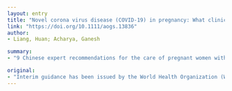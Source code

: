 ```yaml
---
layout: entry
title: "Novel corona virus disease (COVID-19) in pregnancy: What clinical recommendations to follow?"
link: "https://doi.org/10.1111/aogs.13836"
author:
- Liang, Huan; Acharya, Ganesh

summary:
- "9 Chinese expert recommendations for the care of pregnant women with suspected and confirmed COVID-19 were developed and disseminated in China quite early following the outbreak in Wuhan. The recommendations have been dynamic, evolving as more knowledge about epidemiology, pathogenesis, disease progression and clinical course among infected pregnant patients has been gathered. So far, no maternal deaths have been reported."

original:
- "Interim guidance has been issued by the World Health Organization (WHO) and Centers for Disease Control and Prevention (CDC) on managing COVID-19, which include some recommendations specific to pregnant women mostly drawn on experience from previous coronavirus outbreaks.8, 9 Chinese expert recommendations for the care of pregnant women with suspected and confirmed COVID-9 were developed and disseminated in China quite early following the outbreak in Wuhan.10 These recommendations have been dynamic, evolving as more knowledge about epidemiology, pathogenesis, disease progression and clinical course among infected pregnant patients has been gathered. Limited clinical experience in managing pregnant women with COVID-19 and their neonates has been reported from China recently based on a case series of nine pregnancies with confirmed COVID-19 treated in Zhongnan Hospital of Wuhan University and 10 neonates (nine pregnancies) delivered at five different hospitals,11, 12 although many more cases (>100) of suspected or confirmed COVID-19 have been treated and delivered in several hospitals in China according to the news releases and media reports. So far, no maternal deaths have been reported. There appears to be some risk of premature rupture of membranes, preterm delivery, fetal tachycardia and fetal distress when the infection occurs in the third trimester of pregnancy. However, there is no evidence suggesting transplacental transmission based on very limited data, as the analysis of amniotic fluid, cord blood, neonatal throat swab, and breast milk samples available from six of the nine patients were found to be negative for SARS-COV-2. Whether virus shedding occurs vaginally is also not known."
---
```


